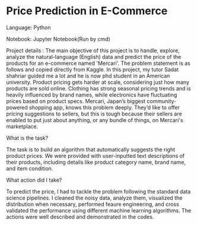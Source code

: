 # Price Prediction in E-Commerce

Language: Python

Notebook: Jupyter Notebook(Run by cmd)


Project details : The main objective of this project is to handle, explore, analyze the natural-language (English) data and predict the price of the products for an e-commerce named 'Mercari'. The problem statement is as follows and copied directly from Kaggle. In this project, my tutor Sadat shahriar guided me a lot and he is now phd student in an American university. Product pricing gets harder at scale, considering just how many products are sold online. Clothing has strong seasonal pricing trends and is heavily influenced by brand names, while electronics have fluctuating prices based on product specs. Mercari, Japan’s biggest community-powered shopping app, knows this problem deeply. They’d like to offer pricing suggestions to sellers, but this is tough because their sellers are enabled to put just about anything, or any bundle of things, on Mercari's marketplace.


What is the task?

The task is to build an algorithm that automatically suggests the right product prices. We were provided with user-inputted text descriptions of their products, including details like product category name, brand name, and item condition.


What action did I take?

To predict the price, I had to tackle the problem following the standard data science pipelines. I cleaned the noisy data, analyze them, visualized the distribution when necessary, performed feaure engineering, and cross validated the performance using different machine learning algorithms. The actions were well described and demonstrated in the codes.
